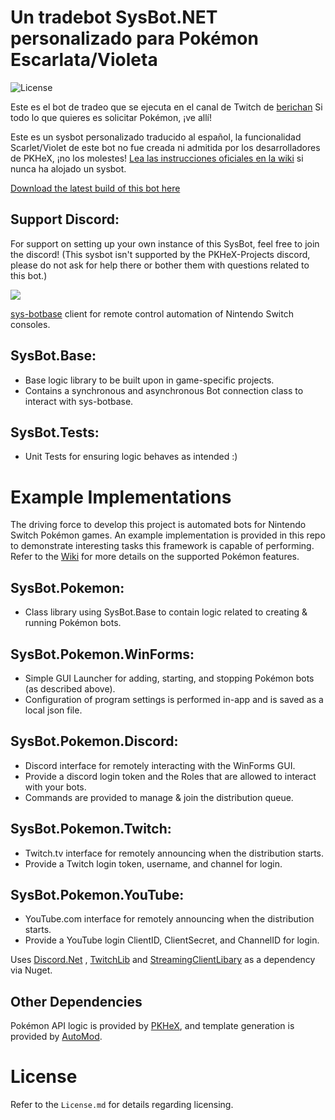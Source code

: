 # Un tradebot SysBot.NET personalizado para Pokémon Escarlata/Violeta
![License](https://img.shields.io/badge/License-AGPLv3-blue.svg)

Este es el bot de tradeo que se ejecuta en el canal de Twitch de [berichan](https://twitch.tv/berichandev/)
Si todo lo que quieres es solicitar Pokémon, ¡ve allí!

Este es un sysbot personalizado traducido al español, la funcionalidad Scarlet/Violet de este bot no fue creada ni admitida por los desarrolladores de PKHeX, ¡no los molestes!
[Lea las instrucciones oficiales en la wiki](https://github.com/kwsch/SysBot.NET/wiki/Bot-Startup-Details) si nunca ha alojado un sysbot.

[Download the latest build of this bot here](https://berichan.github.io/GetNHSE?sv)

## Support Discord:

For support on setting up your own instance of this SysBot, feel free to join the discord! (This sysbot isn't supported by the PKHeX-Projects discord, please do not ask for help there or bother them with questions related to this bot.)

[<img src="https://canary.discordapp.com/api/guilds/771477382409879602/widget.png?style=banner2">](https://discord.gg/berichan)

[sys-botbase](https://github.com/olliz0r/sys-botbase) client for remote control automation of Nintendo Switch consoles.

## SysBot.Base:
- Base logic library to be built upon in game-specific projects.
- Contains a synchronous and asynchronous Bot connection class to interact with sys-botbase.

## SysBot.Tests:
- Unit Tests for ensuring logic behaves as intended :)

# Example Implementations

The driving force to develop this project is automated bots for Nintendo Switch Pokémon games. An example implementation is provided in this repo to demonstrate interesting tasks this framework is capable of performing. Refer to the [Wiki](https://github.com/kwsch/SysBot.NET/wiki) for more details on the supported Pokémon features.

## SysBot.Pokemon:
- Class library using SysBot.Base to contain logic related to creating & running Pokémon bots.

## SysBot.Pokemon.WinForms:
- Simple GUI Launcher for adding, starting, and stopping Pokémon bots (as described above).
- Configuration of program settings is performed in-app and is saved as a local json file.

## SysBot.Pokemon.Discord:
- Discord interface for remotely interacting with the WinForms GUI.
- Provide a discord login token and the Roles that are allowed to interact with your bots.
- Commands are provided to manage & join the distribution queue.

## SysBot.Pokemon.Twitch:
- Twitch.tv interface for remotely announcing when the distribution starts.
- Provide a Twitch login token, username, and channel for login.

## SysBot.Pokemon.YouTube:
- YouTube.com interface for remotely announcing when the distribution starts.
- Provide a YouTube login ClientID, ClientSecret, and ChannelID for login.

Uses [Discord.Net](https://github.com/discord-net/Discord.Net) , [TwitchLib](https://github.com/TwitchLib/TwitchLib) and [StreamingClientLibary](https://github.com/SaviorXTanren/StreamingClientLibrary) as a dependency via Nuget.

## Other Dependencies
Pokémon API logic is provided by [PKHeX](https://github.com/kwsch/PKHeX/), and template generation is provided by [AutoMod](https://github.com/architdate/PKHeX-Plugins/).

# License
Refer to the `License.md` for details regarding licensing.
